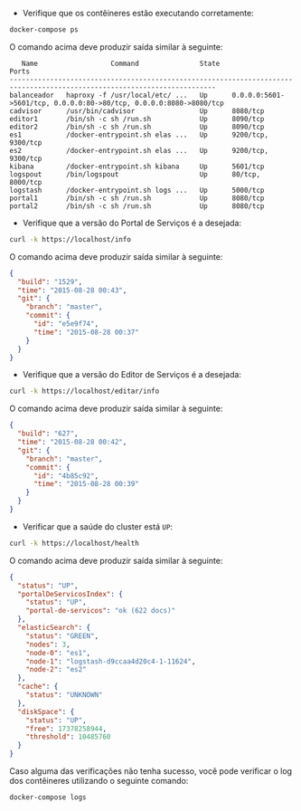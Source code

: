 - Verifique que os contêineres estão executando corretamente:

```bash
docker-compose ps
```

O comando acima deve produzir saída similar à seguinte:

```
   Name                  Command               State                                 Ports                                
-------------------------------------------------------------------------------------------------------------------------
balanceador   haproxy -f /usr/local/etc/ ...   Up      0.0.0.0:5601->5601/tcp, 0.0.0.0:80->80/tcp, 0.0.0.0:8080->8080/tcp 
cadvisor      /usr/bin/cadvisor                Up      8080/tcp                                                           
editor1       /bin/sh -c sh /run.sh            Up      8090/tcp                                                           
editor2       /bin/sh -c sh /run.sh            Up      8090/tcp                                                           
es1           /docker-entrypoint.sh elas ...   Up      9200/tcp, 9300/tcp                                                 
es2           /docker-entrypoint.sh elas ...   Up      9200/tcp, 9300/tcp                                                 
kibana        /docker-entrypoint.sh kibana     Up      5601/tcp                                                           
logspout      /bin/logspout                    Up      80/tcp, 8000/tcp                                                   
logstash      /docker-entrypoint.sh logs ...   Up      5000/tcp                                                           
portal1       /bin/sh -c sh /run.sh            Up      8080/tcp                                                           
portal2       /bin/sh -c sh /run.sh            Up      8080/tcp                                                           
```

- Verifique que a versão do Portal de Serviços é a desejada:

```bash
curl -k https://localhost/info
```

O comando acima deve produzir saída similar à seguinte:

```json
{
  "build": "1529",
  "time": "2015-08-28 00:43",
  "git": {
    "branch": "master",
    "commit": {
      "id": "e5e9f74",
      "time": "2015-08-28 00:37"
    }
  }
}
```

- Verifique que a versão do Editor de Serviços é a desejada:

```bash
curl -k https://localhost/editar/info
```

O comando acima deve produzir saída similar à seguinte:

```json
{
  "build": "627",
  "time": "2015-08-28 00:42",
  "git": {
    "branch": "master",
    "commit": {
      "id": "4b85c92",
      "time": "2015-08-28 00:39"
    }
  }
}
```

- Verificar que a saúde do cluster está `UP`:

```bash
curl -k https://localhost/health
```

O comando acima deve produzir saída similar à seguinte:

```json
{
  "status": "UP",
  "portalDeServicosIndex": {
    "status": "UP",
    "portal-de-servicos": "ok (622 docs)"
  },
  "elasticSearch": {
    "status": "GREEN",
    "nodes": 3,
    "node-0": "es1",
    "node-1": "logstash-d9ccaa4d20c4-1-11624",
    "node-2": "es2"
  },
  "cache": {
    "status": "UNKNOWN"
  },
  "diskSpace": {
    "status": "UP",
    "free": 17378258944,
    "threshold": 10485760
  }
}
```

Caso alguma das verificações não tenha sucesso, você pode verificar o log dos contêineres utilizando o seguinte comando:

```
docker-compose logs
```
